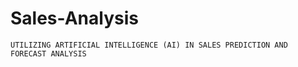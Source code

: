 # Sales-Analysis
    UTILIZING ARTIFICIAL INTELLIGENCE (AI) IN SALES PREDICTION AND FORECAST ANALYSIS
